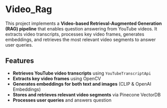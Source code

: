 # Video_Rag

This project implements a **Video-based Retrieval-Augmented Generation (RAG) pipeline** that enables question answering from YouTube videos. It extracts video transcripts, processes key video frames, generates embeddings, and retrieves the most relevant video segments to answer user queries.

## Features
- **Retrieves YouTube video transcripts** using `YouTubeTranscriptApi`
- **Extracts key video frames** using OpenCV
- **Generates embeddings for both text and images** (CLIP & OpenAI Embeddings)
- **Stores and retrieves relevant video segments** via Pinecone VectorDB
- **Processes user queries** and answers question
